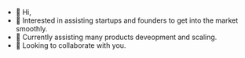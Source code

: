 - 👋 Hi, 
- 👀 Interested in assisting startups and founders to get into the market smoothly.
- 🌱 Currently assisting many products deveopment and scaling.
- 💞️ Looking to collaborate with you.

<!--- - 📫 ab@Iaastha.com --->

<!---
iaasthatech/iaasthatech is a ✨ special ✨ repository because its `README.md` (this file) appears on your GitHub profile.
You can click the Preview link to take a look at your changes.
--->
